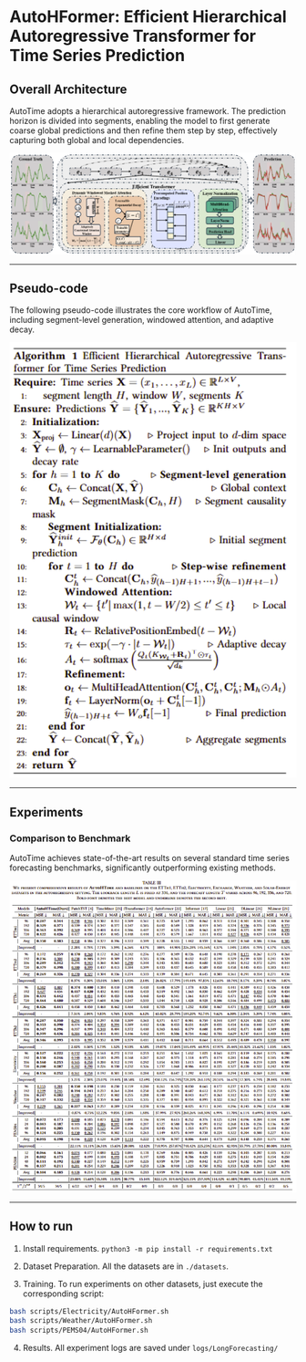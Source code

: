 # AutoHFormer: Efficient Hierarchical Autoregressive Transformer for Time Series Prediction
## Overall Architecture

AutoTime adopts a hierarchical autoregressive framework. The prediction horizon is divided into segments, enabling the model to first generate coarse global predictions and then refine them step by step, effectively capturing both global and local dependencies.

<p align="center">
  <img src="autotime.png" alt="AutoTime Architecture" width="1000"/>
</p>

---

## Pseudo-code

The following pseudo-code illustrates the core workflow of AutoTime, including segment-level generation, windowed attention, and adaptive decay.

<p align="center">
  <img src="pseudo-code.png" alt="AutoHForme Algorithm" width="600"/>
</p>

---

## Experiments
### Comparison to Benchmark
AutoTime achieves state-of-the-art results on several standard time series forecasting benchmarks, significantly outperforming existing methods.

<p align="center">
  <img src="experiments.png" alt="AutoHFormer Main Results" width="1000"/>
</p>

---

## How to run
1. Install requirements. ```python3 -m pip install -r requirements.txt```

2. Dataset Preparation. All the datasets are in ```./datasets```.

3. Training. To run experiments on other datasets, just execute the corresponding script:
```bash
bash scripts/Electricity/AutoHFormer.sh
bash scripts/Weather/AutoHFormer.sh
bash scripts/PEMS04/AutoHFormer.sh
```

4. Results.
All experiment logs are saved under `logs/LongForecasting/`
